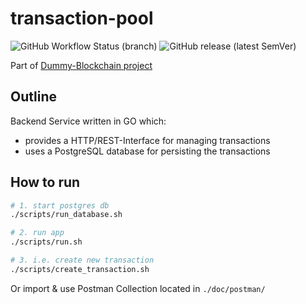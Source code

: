 # transaction-pool

![GitHub Workflow Status (branch)](https://img.shields.io/github/workflow/status/philohsophy/transaction-pool/CI/main)
![GitHub release (latest SemVer)](https://img.shields.io/github/v/release/philohsophy/transaction-pool)

Part of [Dummy-Blockchain project](https://github.com/users/philohsophy/projects/1)

## Outline

Backend Service written in GO which:

- provides a HTTP/REST-Interface for managing transactions
- uses a PostgreSQL database for persisting the transactions

## How to run

```bash
# 1. start postgres db
./scripts/run_database.sh

# 2. run app
./scripts/run.sh

# 3. i.e. create new transaction
./scripts/create_transaction.sh
```

Or import & use Postman Collection located in ```./doc/postman/```
